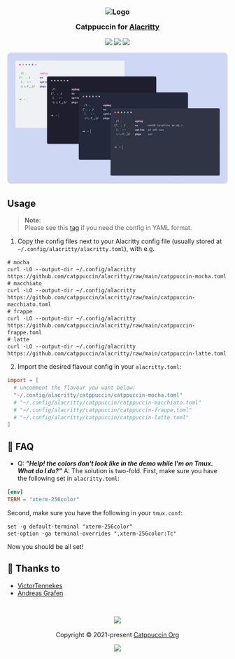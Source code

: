 <h3 align="center">
	<img src="https://raw.githubusercontent.com/catppuccin/catppuccin/main/assets/logos/exports/1544x1544_circle.png" width="100" alt="Logo"/><br/>
	<img src="https://raw.githubusercontent.com/catppuccin/catppuccin/main/assets/misc/transparent.png" height="30" width="0px"/>
	Catppuccin for <a href="https://github.com/alacritty/alacritty">Alacritty</a>
	<img src="https://raw.githubusercontent.com/catppuccin/catppuccin/main/assets/misc/transparent.png" height="30" width="0px"/>
</h3>

<p align="center">
    <a href="https://github.com/catppuccin/alacritty/stargazers"><img src="https://img.shields.io/github/stars/catppuccin/alacritty?colorA=363a4f&colorB=b7bdf8&style=for-the-badge"></a>
    <a href="https://github.com/catppuccin/alacritty/issues"><img src="https://img.shields.io/github/issues/catppuccin/alacritty?colorA=363a4f&colorB=f5a97f&style=for-the-badge"></a>
    <a href="https://github.com/catppuccin/alacritty/contributors"><img src="https://img.shields.io/github/contributors/catppuccin/alacritty?colorA=363a4f&colorB=a6da95&style=for-the-badge"></a>
</p>

<p align="center">
  <img src="assets/screenshot.webp"/>
</p>


## Usage

> **Note**:\
> Please see this [tag](https://github.com/catppuccin/alacritty/tree/yaml) if you need the config in YAML format.

1. Copy the config files next to your Alacritty config file (usually stored at `~/.config/alacritty/alacritty.toml`), with e.g.
```
# mocha
curl -LO --output-dir ~/.config/alacritty https://github.com/catppuccin/alacritty/raw/main/catppuccin-mocha.toml
# macchiato
curl -LO --output-dir ~/.config/alacritty https://github.com/catppuccin/alacritty/raw/main/catppuccin-macchiato.toml
# frappe
curl -LO --output-dir ~/.config/alacritty https://github.com/catppuccin/alacritty/raw/main/catppuccin-frappe.toml
# latte
curl -LO --output-dir ~/.config/alacritty https://github.com/catppuccin/alacritty/raw/main/catppuccin-latte.toml
```

2. Import the desired flavour config in your `alacritty.toml`:
```toml
import = [
  # uncomment the flavour you want below:
  "~/.config/alacritty/catppuccin/catppuccin-mocha.toml"
  # "~/.config/alacritty/catppuccin/catppuccin-macchiato.toml"
  # "~/.config/alacritty/catppuccin/catppuccin-frappe.toml"
  # "~/.config/alacritty/catppuccin/catppuccin-latte.toml"
]
```

## 🙋 FAQ

- Q: **_"Help! the colors don't look like in the demo while I'm on Tmux. What do I do?"_**
  A: The solution is two-fold. First, make sure you have the following set in `alacritty.toml`:

```toml
[env]
TERM = "xterm-256color"
```

Second, make sure you have the following in your `tmux.conf`:

```
set -g default-terminal "xterm-256color"
set-option -ga terminal-overrides ",xterm-256color:Tc"
```

Now you should be all set!

## 💝 Thanks to

- [VictorTennekes](https://github.com/VictorTennekes)
- [Andreas Grafen](https://github.com/andreasgrafen)

&nbsp;

<p align="center"><img src="https://raw.githubusercontent.com/catppuccin/catppuccin/main/assets/footers/gray0_ctp_on_line.svg?sanitize=true" /></p>
<p align="center">Copyright &copy; 2021-present <a href="https://github.com/catppuccin" target="_blank">Catppuccin Org</a>
<p align="center"><a href="https://github.com/catppuccin/catppuccin/blob/main/LICENSE"><img src="https://img.shields.io/static/v1.svg?style=for-the-badge&label=License&message=MIT&logoColor=d9e0ee&colorA=363a4f&colorB=b7bdf8"/></a></p>
